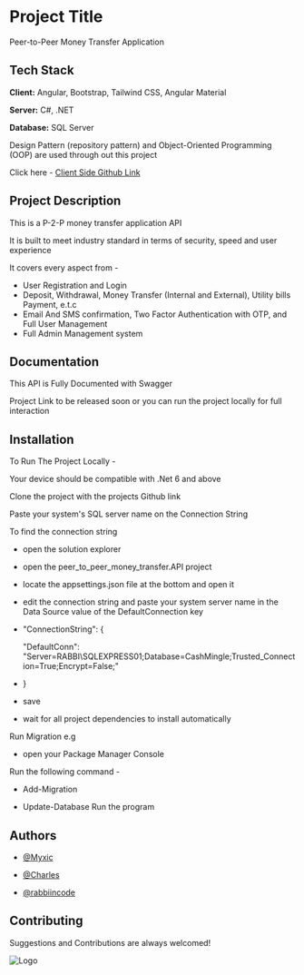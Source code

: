 
# Project Title

Peer-to-Peer Money Transfer Application




## Tech Stack

**Client:** Angular, Bootstrap, Tailwind CSS, Angular Material

**Server:** C#, .NET

**Database:** SQL Server

Design Pattern (repository pattern) and Object-Oriented Programming (OOP) are used through out this project


Click here -
[Client Side Github Link](https://github.com/rabbiincode/peer-to-peer-money-transfer-application)
## Project Description

This is a P-2-P money transfer application API

It is built to meet industry standard in terms of security, speed and user experience

It covers every aspect from - 

- User Registration and Login
- Deposit, Withdrawal, Money Transfer (Internal and External), Utility bills Payment, e.t.c
- Email And SMS confirmation, Two Factor Authentication with OTP, and Full User Management
- Full Admin Management system
## Documentation
This API is Fully Documented with Swagger

Project Link to be released soon or you can run the project locally for full interaction


## Installation
To Run The Project Locally -

Your device should be compatible with .Net 6 and above

Clone the project with the projects Github link

Paste your system's SQL server name on the Connection String

To find the connection string
- open the solution explorer

- open the peer_to_peer_money_transfer.API project

- locate the appsettings.json file at the bottom and open it

- edit the connection string and paste your system server name in the Data Source value of the DefaultConnection key

- "ConnectionString": {

  "DefaultConn": "Server=RABBI\\SQLEXPRESS01;Database=CashMingle;Trusted_Connection=True;Encrypt=False;"
  
- }

- save

- wait for all project dependencies to install automatically

Run Migration e.g

- open your Package Manager Console

Run the following command -

 - Add-Migration

 - Update-Database
Run the program
    
## Authors

- [@Myxic](https://github.com/Myxic)

- [@Charles](http://www.github.com/Charles-04)

- [@rabbiincode](https://github.com/rabbiincode)


## Contributing

Suggestions and Contributions are always welcomed!

![Logo](https://firebasestorage.googleapis.com/v0/b/image-store-3e6e0.appspot.com/o/CashMingle.png?alt=media&token=aff6cd82-94ba-4a03-8b32-e7c414f7fffe)

